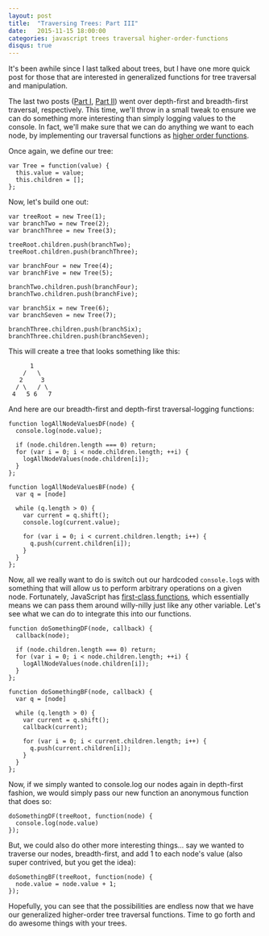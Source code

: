 ```yaml
---
layout: post
title:  "Traversing Trees: Part III"
date:   2015-11-15 18:00:00
categories: javascript trees traversal higher-order-functions
disqus: true
---
```


It's been awhile since I last talked about trees, but I have one more quick post for those that are interested in generalized functions for tree traversal and manipulation.

The last two posts ([Part I](http://dougshamoo.github.io/javascript/recursion/trees/traversal/depth-first/2015/09/17/traversing-trees-with-recursion.html), [Part II](http://dougshamoo.github.io/javascript/trees/traversal/breadth-first/2015/10/02/traversing-trees-part-ii.html)) went over depth-first and breadth-first traversal, respectively. This time, we'll throw in a small tweak to ensure we can do something more interesting than simply logging values to the console. In fact, we'll make sure that we can do anything we want to each node, by implementing our traversal functions as [higher order functions](https://en.wikipedia.org/wiki/Higher-order_function).

Once again, we define our tree:

    var Tree = function(value) {
      this.value = value;
      this.children = [];
    };

Now, let's build one out:

    var treeRoot = new Tree(1);
    var branchTwo = new Tree(2);
    var branchThree = new Tree(3);

    treeRoot.children.push(branchTwo);
    treeRoot.children.push(branchThree);

    var branchFour = new Tree(4);
    var branchFive = new Tree(5);

    branchTwo.children.push(branchFour);
    branchTwo.children.push(branchFive);

    var branchSix = new Tree(6);
    var branchSeven = new Tree(7);
    
    branchThree.children.push(branchSix);
    branchThree.children.push(branchSeven);

This will create a tree that looks something like this:

          1
        /   \
       2     3
      / \   / \
     4   5 6   7

And here are our breadth-first and depth-first traversal-logging functions:

    function logAllNodeValuesDF(node) {
      console.log(node.value);
      
      if (node.children.length === 0) return;
      for (var i = 0; i < node.children.length; ++i) {
        logAllNodeValues(node.children[i]);
      }
    };

    function logAllNodeValuesBF(node) {
      var q = [node]

      while (q.length > 0) {
        var current = q.shift();
        console.log(current.value);

        for (var i = 0; i < current.children.length; i++) {
          q.push(current.children[i]);
        }
      }
    };

Now, all we really want to do is switch out our hardcoded `console.log`s with something that will allow us to perform arbitrary operations on a given node. Fortunately, JavaScript has [first-class functions](https://en.wikipedia.org/wiki/First-class_function), which essentially means we can pass them around willy-nilly just like any other variable. Let's see what we can do to integrate this into our functions.

    function doSomethingDF(node, callback) {
      callback(node);
      
      if (node.children.length === 0) return;
      for (var i = 0; i < node.children.length; ++i) {
        logAllNodeValues(node.children[i]);
      }
    };

    function doSomethingBF(node, callback) {
      var q = [node]

      while (q.length > 0) {
        var current = q.shift();
        callback(current);

        for (var i = 0; i < current.children.length; i++) {
          q.push(current.children[i]);
        }
      }
    };

Now, if we simply wanted to console.log our nodes again in depth-first fashion, we would simply pass our new function an anonymous function that does so:

    doSomethingDF(treeRoot, function(node) {
      console.log(node.value)
    });

But, we could also do other more interesting things... say we wanted to traverse our nodes, breadth-first, and add 1 to each node's value (also super contrived, but you get the idea):

    doSomethingBF(treeRoot, function(node) {
      node.value = node.value + 1;
    });

Hopefully, you can see that the possibilities are endless now that we have our generalized higher-order tree traversal functions. Time to go forth and do awesome things with your trees.
